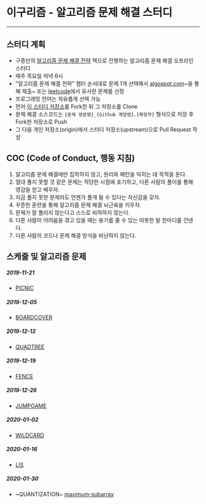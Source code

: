 # 이구리즘 - 알고리즘 문제 해결 스터디
----
## 스터디 계획
- 구종만의 [알고리즘 문제 해결 전략](https://book.algospot.com/) 책으로 진행하는 알고리즘 문제 해결 오프라인 스터디
- 매주 목요일 저녁 6시
- "알고리즘 문제 해결 전략" 챕터 순서대로 문제 1개 선택해서 [algospot.com](https://algospot.com/)~을 통해 제출~ 또는 [leetcode](https://leetcode.com/)에서 유사한 문제를 선정
- 프로그래밍 언어는 자유롭게 선택 가능
- 먼저 [이 스터디 저장소](https://github.com/29rithm/algospot)를 Fork한 뒤 그 저장소를 Clone
- 문제 해결 소스코드는 `{문제 영문명}_{Github 계정명}.{확장자}` 형식으로 저장 후 Fork한 저장소로 Push
- 그 다음 개인 저장소(origin)에서 스터디 저장소(upstream)으로 Pull Request 작성

## COC (Code of Conduct, 행동 지침)
1. 알고리즘 문제 해결에만 집착하지 않고, 원리와 패턴을 익히는 데 목적을 둔다.
2. 절대 풀지 못할 것 같은 문제는 적당한 시점에 포기하고, 다른 사람의 풀이를 통해 영감을 얻고 배우자.
3. 지금 풀지 못한 문제라도 언젠가 풀게 될 수 있다는 자신감을 갖자.
4. 꾸준한 훈련을 통해 알고리즘 문제 해결 뇌근육을 키우자.
5. 문제가 잘 풀리지 않는다고 스스로 비하하지 않는다. 
6. 다른 사람이 어려움을 겪고 있을 때는 용기를 줄 수 있는 따뜻한 말 한마디를 건넨다.
7. 다른 사람의 코드나 문제 해결 방식을 비난하지 않는다.

## 스케줄 및 알고리즘 문제
##### 2019-11-21
- [PICNIC](https://algospot.com/judge/problem/read/PICNIC)
##### 2019-12-05
- [BOARDCOVER](https://algospot.com/judge/problem/read/BOARDCOVER)
##### 2019-12-12
- [QUADTREE](https://algospot.com/judge/problem/read/QUADTREE)
##### 2019-12-19
- [FENCE](https://algospot.com/judge/problem/read/FENCE)
##### 2019-12-26
- [JUMPGAME](https://algospot.com/judge/problem/read/JUMPGAME)
##### 2020-01-02
- [WILDCARD](https://algospot.com/judge/problem/read/WILDCARD)
##### 2020-01-16
- [LIS](https://algospot.com/judge/problem/read/LIS)
##### 2020-01-30
- ~QUANTIZATION~ [maximum-subarray](https://leetcode.com/problems/maximum-subarray/)

